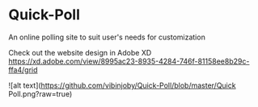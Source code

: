 # Quick-Poll
An online polling site to suit user's needs for customization

Check out the website design in Adobe XD
https://xd.adobe.com/view/8995ac23-8935-4284-746f-81158ee8b29c-ffa4/grid

![alt text](https://github.com/vibinjoby/Quick-Poll/blob/master/Quick Poll.png?raw=true)
